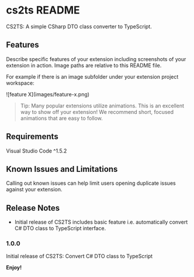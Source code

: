 # cs2ts README

CS2TS: A simple CSharp DTO class converter to TypeScript.

## Features

Describe specific features of your extension including screenshots of your extension in action. Image paths are relative to this README file.

For example if there is an image subfolder under your extension project workspace:

\!\[feature X\]\(images/feature-x.png\)

> Tip: Many popular extensions utilize animations. This is an excellent way to show off your extension! We recommend short, focused animations that are easy to follow.

## Requirements

Visual Studio Code ^1.5.2

## Known Issues and Limitations

Calling out known issues can help limit users opening duplicate issues against your extension.

## Release Notes

- Initial release of CS2TS includes basic feature i.e. automatically convert C# DTO class to TypeScript interface.

### 1.0.0

Initial release of CS2TS: Convert C# DTO class to TypeScript

**Enjoy!**
